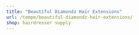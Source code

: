 ```yaml
---
title: "Beautiful Diamondz Hair Extensions"
url: /tempe/beautiful-diamondz-hair-extensions/
shop: hairdresser supply
---
```

